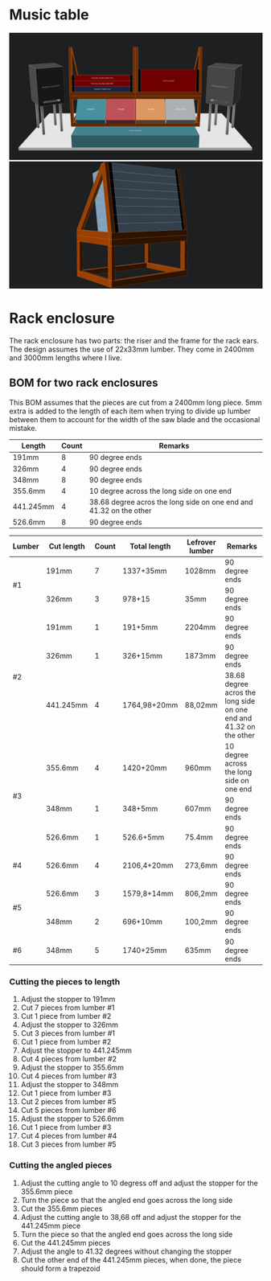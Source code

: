 # Music table

![Music table](images/music_table.png)
![19 inch rack unit stand](images/rack_stand.png)

# Rack enclosure

The rack enclosure has two parts: the riser and the frame for the rack ears. The design assumes the use of 22x33mm lumber. They come in 2400mm and 3000mm lengths where I live.

## BOM for two rack enclosures

This BOM assumes that the pieces are cut from a 2400mm long piece. 5mm extra is added to the length of each item when trying to divide up lumber between them to account for the width of the saw blade and the occasional mistake.

| Length    | Count | Remarks                                                            |
| --------- | ----- | ------------------------------------------------------------------ |
| 191mm     | 8     | 90 degree ends                                                     |
| 326mm     | 4     | 90 degree ends                                                     |
| 348mm     | 8     | 90 degree ends                                                     |
| 355.6mm   | 4     | 10 degree across the long side on one end                          |
| 441.245mm | 4     | 38.68 degree acros the long side on one end and 41.32 on the other |
| 526.6mm   | 8     | 90 degree ends                                                     |

<table>
  <thead>
    <tr>
      <th>Lumber</th>
      <th>Cut length</th>
      <th>Count</th>
      <th>Total length</th>
      <th>Lefrover lumber</th>
      <th>Remarks</th>
    </tr>
  </thead>
  <tbody>
    <tr>
      <td rowspan="2">#1</td>
      <td>191mm</td>
      <td>7</td>
      <td>1337+35mm</td>
      <td>1028mm</td>
      <td>90 degree ends</td>
    </tr>
    <tr>
      <td>326mm</td>
      <td>3</td>
      <td>978+15</td>
      <td>35mm</td>
      <td>90 degree ends</td>
    </tr>
    <tr>
      <td rowspan="3">#2</td>
      <td>191mm</td>
      <td>1</td>
      <td>191+5mm</td>
      <td>2204mm</td>
      <td>90 degree ends</td>
    </tr>
    <tr>
      <td>326mm</td>
      <td>1</td>
      <td>326+15mm</td>
      <td>1873mm</td>
      <td>90 degree ends</td>
    </tr>
    <tr>
      <td>441.245mm</td>
      <td>4</td>
      <td>1764,98+20mm</td>
      <td>88,02mm</td>
      <td>38.68 degree acros the long side on one end and 41.32 on the other</td>
    </tr>
    <tr>
      <td rowspan="3">#3</td>
      <td>355.6mm</td>
      <td>4</td>
      <td>1420+20mm</td>
      <td>960mm</td>
      <td>10 degree across the long side on one end</td>
    </tr>
    <tr>
      <td>348mm</td>
      <td>1</td>
      <td>348+5mm</td>
      <td>607mm</td>
      <td>90 degree ends</td>
    </tr>
    <tr>
      <td>526.6mm</td>
      <td>1</td>
      <td>526.6+5mm</td>
      <td>75.4mm</td>
      <td>90 degree ends</td>
    </tr>
    <tr>
      <td>#4</td>
      <td>526.6mm</td>
      <td>4</td>
      <td>2106,4+20mm</td>
      <td>273,6mm</td>
      <td>90 degree ends</td>
    </tr>
    <tr>
      <td rowspan="2">#5</td>
      <td>526.6mm</td>
      <td>3</td>
      <td>1579,8+14mm</td>
      <td>806,2mm</td>
      <td>90 degree ends</td>
    </tr>
    <tr>
      <td>348mm</td>
      <td>2</td>
      <td>696+10mm</td>
      <td>100,2mm</td>
      <td>90 degree ends</td>
    </tr>
    <tr>
      <td>#6</td>
      <td>348mm</td>
      <td>5</td>
      <td>1740+25mm</td>
      <td>635mm</td>
      <td>90 degree ends</td>
    </tr>
  </tbody>
</table>

### Cutting the pieces to length

1. Adjust the stopper to 191mm
2. Cut 7 pieces from lumber #1
3. Cut 1 piece from lumber #2
4. Adjust the stopper to 326mm
5. Cut 3 pieces from lumber #1
6. Cut 1 piece from lumber #2
7. Adjust the stopper to 441.245mm
8. Cut 4 pieces from lumber #2
9. Adjust the stopper to 355.6mm
10. Cut 4 pieces from lumber #3
11. Adjust the stopper to 348mm
12. Cut 1 piece from lumber #3
13. Cut 2 pieces from lumber #5
14. Cut 5 pieces from lumber #6
15. Adjust the stopper to 526.6mm
16. Cut 1 piece from lumber #3
17. Cut 4 pieces from lumber #4
18. Cut 3 pieces from lumber #5

### Cutting the angled pieces 

1. Adjust the cutting angle to 10 degress off and adjust the stopper for the 355.6mm piece
2. Turn the piece so that the angled end goes across the long side
3. Cut the 355.6mm pieces
4. Adjust the cutting angle to 38,68 off and adjust the stopper for the 441.245mm piece
5. Turn the piece so that the angled end goes across the long side
6. Cut the 441.245mm pieces
7. Adjust the angle to 41.32 degrees without changing the stopper
8. Cut the other end of the 441.245mm pieces, when done, the piece should form a trapezoid